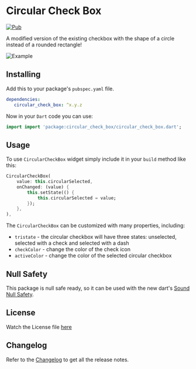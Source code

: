 # Circular Check Box

[![Pub](https://img.shields.io/pub/v/circular_check_box.svg)](https://pub.dartlang.org/packages/circular_check_box)

A modified version of the existing checkbox with the shape of a circle instead of a rounded rectangle!

![](https://media.giphy.com/media/1ppul2n7LpKNZieMp1/giphy.gif "Example")

## Installing

Add this to your package's `pubspec.yaml` file.

```yaml
dependencies:
   circular_check_box: ^x.y.z
```

Now in your `Dart` code you can use:

```dart
import import 'package:circular_check_box/circular_check_box.dart';
```

## Usage

To use `CircularCheckBox` widget simply include it in your `build` method like this:

```dart
CircularCheckBox(
    value: this.circularSelected,
    onChanged: (value) {
        this.setState(() {
            this.circularSelected = value;
        });
    },
),
```

The `CircularCheckBox` can be customized with many properties, including:

* `tristate` - the circular checkbox will have three states: unselected, selected with a check and selected with a dash
* `checkColor` - change the color of the check icon
* `activeColor` - change the color of the selected circular checkbox

## Null Safety

This package is null safe ready, so it can be used with the new dart's [Sound Null Safety](https://dart.dev/null-safety).

## License

Watch the License file [here](https://github.com/mashnoon33/circular_check_box/blob/master/LICENSE)

## Changelog

Refer to the [Changelog](https://github.com/mashnoon33/circular_check_box/blob/master/LICENSE) to get all the release notes.